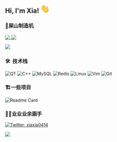 <h2> Hi, I'm Xia! <img src="https://raw.githubusercontent.com/parth-27/parth-27/master/Hi.gif" width="30px" width="50"></h2>

### 💩屎山制造机
<a href="https://github.com/anuraghazra/github-readme-stats">
  <img align="center" src="https://github-readme-stats.vercel.app/api?username=xiaxia0414&count_private=true&show_icons=true&theme=default" />
</a>
<a href="https://github.com/anuraghazra/convoychat">
  <img align="center" src="https://github-readme-stats.vercel.app/api/top-langs/?username=xiaxia0414&langs_count=8&theme=default&count_private=true&layout=compact&hide=javascript,html,css,CoffeeScript&card_width=280" />
</a>

![](https://raw.githubusercontent.com/xiaxia0414/github-stats-transparent/output/generated/overview.svg)

<h3> 🛠 &nbsp;技术栈</h3>

![QT](https://img.shields.io/badge/-QT-192133?style=flat-square&logo=qt&logoColor=green)
![C++](https://img.shields.io/badge/-C++-192133?style=flat-square&logo=cplusplus&logoColor=blue)
![MySQL](https://img.shields.io/badge/-MySQL-192133?style=flat-square&logo=mysql&logoColor=white)
![Redis](https://img.shields.io/badge/-Redis-192133?style=flat-square&logo=redis&logoColor=white)
![Linux](https://img.shields.io/badge/-Linux-192133?style=flat-square&logo=Linux&logoColor=white)
![Vim](https://img.shields.io/badge/-Vim-192133?style=flat-square&logo=vim&logoColor=white)
![Git](https://img.shields.io/badge/-Git-192133?style=flat-square&logo=git&logoColor=white)

### 🏗️一些项目
![Readme Card](https://github-readme-stats.vercel.app/api/pin/?username=xiaxia0414&repo=snake_base-on-qt)


### 👨‍🎨业业业余画手
[![Twitter: xiaxia0414](https://img.shields.io/twitter/follow/xiaxia0414?style=social)](https://twitter.com/xia2003414)

![](https://profile-counter.glitch.me/mengps/count.svg)


